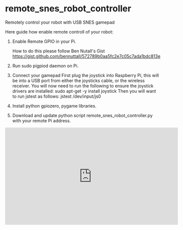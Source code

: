 # remote_snes_robot_controller
Remotely control your robot with USB SNES gamepad

Here guide how enable remote controll of your robot:

1. Enable Remote GPIO in your Pi.

   How to do this please follow Ben Nutall's Gist
   https://gist.github.com/bennuttall/572789b0aa5fc2e7c05c7ada1bdc813e

2. Run sudo pigpiod daemon on Pi.

3. Connect your gamepad
   First plug the joystick into Raspberry Pi, this will be into a USB port from either the joysticks cable, or the wireless receiver.
You will now need to run the following to ensure the joystick drivers are installed:
sudo apt-get -y install joystick
Then you will want to run jstest as follows:
jstest /dev/input/js0

3. Install python gpiozero, pygame libraries.

4. Download and update python script remote_snes_robot_controller.py with your remote Pi address.

   


<iframe width="560" height="315" src="https://www.youtube.com/embed/fkz6H1M2Crk" frameborder="0" allowfullscreen></iframe>
